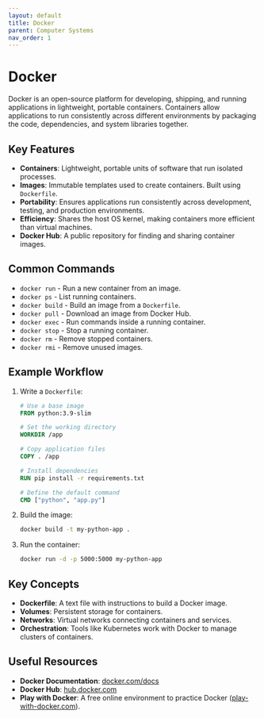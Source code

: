 ```yaml
---
layout: default
title: Docker
parent: Computer Systems
nav_order: 1
---
```


# Docker

Docker is an open-source platform for developing, shipping, and running applications in lightweight, portable containers. Containers allow applications to run consistently across different environments by packaging the code, dependencies, and system libraries together.

## Key Features

* **Containers**: Lightweight, portable units of software that run isolated processes.
* **Images**: Immutable templates used to create containers. Built using `Dockerfile`.
* **Portability**: Ensures applications run consistently across development, testing, and production environments.
* **Efficiency**: Shares the host OS kernel, making containers more efficient than virtual machines.
* **Docker Hub**: A public repository for finding and sharing container images.

## Common Commands

* `docker run` - Run a new container from an image.
* `docker ps` - List running containers.
* `docker build` - Build an image from a `Dockerfile`.
* `docker pull` - Download an image from Docker Hub.
* `docker exec` - Run commands inside a running container.
* `docker stop` - Stop a running container.
* `docker rm` - Remove stopped containers.
* `docker rmi` - Remove unused images.

## Example Workflow

1. Write a `Dockerfile`:
    ```dockerfile
    # Use a base image
    FROM python:3.9-slim
    
    # Set the working directory
    WORKDIR /app
    
    # Copy application files
    COPY . /app
    
    # Install dependencies
    RUN pip install -r requirements.txt
    
    # Define the default command
    CMD ["python", "app.py"]
    ```

2. Build the image:
    ```bash
    docker build -t my-python-app .
    ```

3. Run the container:
    ```bash
    docker run -d -p 5000:5000 my-python-app
    ```

## Key Concepts

* **Dockerfile**: A text file with instructions to build a Docker image.
* **Volumes**: Persistent storage for containers.
* **Networks**: Virtual networks connecting containers and services.
* **Orchestration**: Tools like Kubernetes work with Docker to manage clusters of containers.

## Useful Resources

* **Docker Documentation**: [docker.com/docs](https://docs.docker.com)
* **Docker Hub**: [hub.docker.com](https://hub.docker.com)
* **Play with Docker**: A free online environment to practice Docker ([play-with-docker.com](https://labs.play-with-docker.com)).
